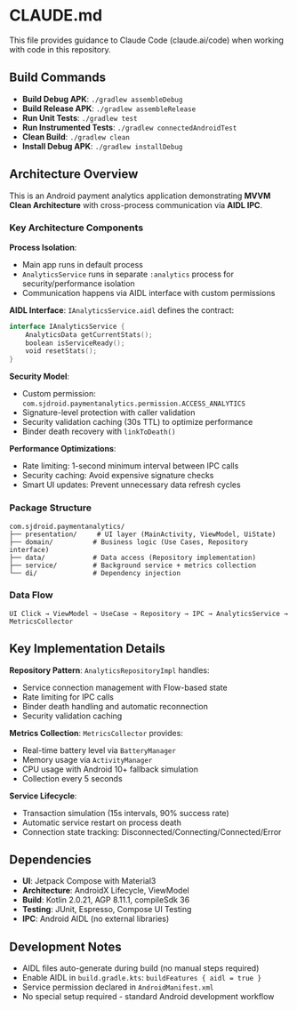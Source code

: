 # CLAUDE.md

This file provides guidance to Claude Code (claude.ai/code) when working with code in this repository.

## Build Commands

- **Build Debug APK**: `./gradlew assembleDebug`
- **Build Release APK**: `./gradlew assembleRelease`
- **Run Unit Tests**: `./gradlew test`
- **Run Instrumented Tests**: `./gradlew connectedAndroidTest`
- **Clean Build**: `./gradlew clean`
- **Install Debug APK**: `./gradlew installDebug`

## Architecture Overview

This is an Android payment analytics application demonstrating **MVVM Clean Architecture** with cross-process communication via **AIDL IPC**.

### Key Architecture Components

**Process Isolation**: 
- Main app runs in default process
- `AnalyticsService` runs in separate `:analytics` process for security/performance isolation
- Communication happens via AIDL interface with custom permissions

**AIDL Interface**: `IAnalyticsService.aidl` defines the contract:
```kotlin
interface IAnalyticsService {
    AnalyticsData getCurrentStats();
    boolean isServiceReady();
    void resetStats();
}
```

**Security Model**:
- Custom permission: `com.sjdroid.paymentanalytics.permission.ACCESS_ANALYTICS`
- Signature-level protection with caller validation
- Security validation caching (30s TTL) to optimize performance
- Binder death recovery with `linkToDeath()`

**Performance Optimizations**:
- Rate limiting: 1-second minimum interval between IPC calls
- Security caching: Avoid expensive signature checks
- Smart UI updates: Prevent unnecessary data refresh cycles

### Package Structure

```
com.sjdroid.paymentanalytics/
├── presentation/     # UI layer (MainActivity, ViewModel, UiState)
├── domain/          # Business logic (Use Cases, Repository interface)  
├── data/            # Data access (Repository implementation)
├── service/         # Background service + metrics collection
└── di/              # Dependency injection
```

### Data Flow

```
UI Click → ViewModel → UseCase → Repository → IPC → AnalyticsService → MetricsCollector
```

## Key Implementation Details

**Repository Pattern**: `AnalyticsRepositoryImpl` handles:
- Service connection management with Flow-based state
- Rate limiting for IPC calls
- Binder death handling and automatic reconnection
- Security validation caching

**Metrics Collection**: `MetricsCollector` provides:
- Real-time battery level via `BatteryManager`
- Memory usage via `ActivityManager`
- CPU usage with Android 10+ fallback simulation
- Collection every 5 seconds

**Service Lifecycle**: 
- Transaction simulation (15s intervals, 90% success rate)
- Automatic service restart on process death
- Connection state tracking: Disconnected/Connecting/Connected/Error

## Dependencies

- **UI**: Jetpack Compose with Material3
- **Architecture**: AndroidX Lifecycle, ViewModel
- **Build**: Kotlin 2.0.21, AGP 8.11.1, compileSdk 36
- **Testing**: JUnit, Espresso, Compose UI Testing
- **IPC**: Android AIDL (no external libraries)

## Development Notes

- AIDL files auto-generate during build (no manual steps required)
- Enable AIDL in `build.gradle.kts`: `buildFeatures { aidl = true }`
- Service permission declared in `AndroidManifest.xml`
- No special setup required - standard Android development workflow